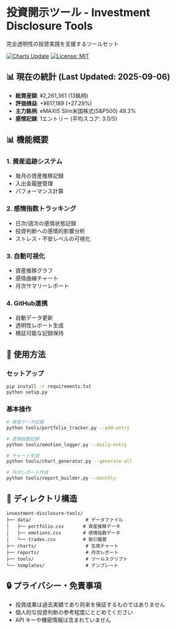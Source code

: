 # 投資開示ツール - Investment Disclosure Tools

完全透明性の投資実践を支援するツールセット

[![Charts Update](https://github.com/tanisho1410/investment-disclosure-tools/actions/workflows/update-charts.yml/badge.svg)](https://github.com/tanisho1410/investment-disclosure-tools/actions/workflows/update-charts.yml)
[![License: MIT](https://img.shields.io/badge/License-MIT-yellow.svg)](https://opensource.org/licenses/MIT)

## 📊 現在の統計 (Last Updated: 2025-09-06)

- **総資産額**: ¥2,261,361 (13銘柄)
- **評価損益**: +¥617,189 (+27.29%)
- **主力銘柄**: eMAXIS Slim米国株式(S&P500) 49.3%
- **感情記録**: 1エントリー (平均スコア: 3.0/5)

## 📊 機能概要

### 1. 資産追跡システム
- 毎月の資産推移記録
- 入出金履歴管理
- パフォーマンス計算

### 2. 感情指数トラッキング
- 日次/週次の感情状態記録
- 投資判断への感情的影響分析
- ストレス・不安レベルの可視化

### 3. 自動可視化
- 資産推移グラフ
- 感情曲線チャート
- 月次サマリーレポート

### 4. GitHub連携
- 自動データ更新
- 透明性レポート生成
- 検証可能な記録保持

## 🚀 使用方法

### セットアップ
```bash
pip install -r requirements.txt
python setup.py
```

### 基本操作
```bash
# 資産データ記録
python tools/portfolio_tracker.py --add-entry

# 感情指数記録
python tools/emotion_logger.py --daily-entry

# チャート生成
python tools/chart_generator.py --generate-all

# 月次レポート作成
python tools/report_builder.py --monthly
```

## 📁 ディレクトリ構造

```
investment-disclosure-tools/
├── data/                    # データファイル
│   ├── portfolio.csv       # 資産推移データ
│   ├── emotions.csv        # 感情指数データ
│   └── trades.csv          # 取引履歴
├── charts/                  # 生成チャート
├── reports/                 # 月次レポート
├── tools/                   # ツールスクリプト
└── templates/               # テンプレート
```

## 🔒 プライバシー・免責事項

- 投資成果は過去実績であり将来を保証するものではありません
- 個人的な投資判断の参考程度にとどめてください
- API キーや機密情報は含まれていません